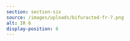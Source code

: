```yaml
---
section: section-six
source: /images/uploads/bifuracted-fr-7.png
alt: IR 6
display-position: 6
---
```

